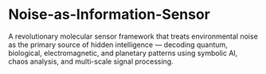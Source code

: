 # Noise-as-Information-Sensor
A revolutionary molecular sensor framework that treats environmental noise as the primary source of hidden intelligence — decoding quantum, biological, electromagnetic, and planetary patterns using symbolic AI, chaos analysis, and multi-scale signal processing.
